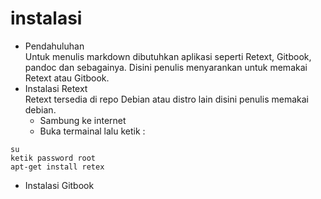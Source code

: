 # instalasi

* Pendahuluhan <br>
Untuk menulis markdown dibutuhkan aplikasi seperti Retext, Gitbook, pandoc dan sebagainya. Disini penulis menyarankan untuk memakai Retext atau Gitbook. <br>
* Instalasi Retext <br>
Retext tersedia di repo Debian atau distro lain disini penulis memakai debian. <br> 
  - Sambung ke internet <br>
  - Buka termainal lalu ketik : <br>
  
 ```    
 su  
 ketik password root
 apt-get install retex

 ```
* Instalasi Gitbook


  






